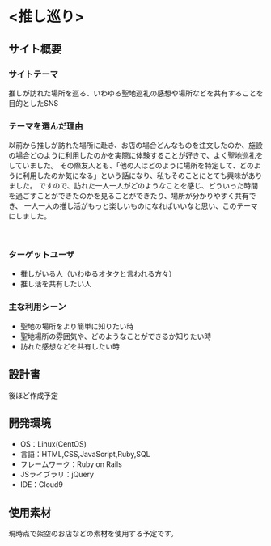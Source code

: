 
# <推し巡り>

## サイト概要
### サイトテーマ
推しが訪れた場所を巡る、いわゆる聖地巡礼の感想や場所などを共有することを目的としたSNS


### テーマを選んだ理由
以前から推しが訪れた場所に赴き、お店の場合どんなものを注文したのか、施設の場合どのように利用したのかを実際に体験することが好きで、よく聖地巡礼をしていました。
その際友人とも、「他の人はどのように場所を特定して、どのように利用したのか気になる」という話になり、私もそのことにとても興味がありました。
ですので、訪れた一人一人がどのようなことを感じ、どういった時間を過ごすことができたのかを見ることができたり、場所が分かりやすく共有でき、
一人一人の推し活がもっと楽しいものになればいいなと思い、このテーマにしました。

​
### ターゲットユーザ
- 推しがいる人（いわゆるオタクと言われる方々）
- 推し活を共有したい人


### 主な利用シーン
- 聖地の場所をより簡単に知りたい時
- 聖地場所の雰囲気や、どのようなことができるか知りたい時
- 訪れた感想などを共有したい時


## 設計書
後ほど作成予定


## 開発環境
- OS：Linux(CentOS)
- 言語：HTML,CSS,JavaScript,Ruby,SQL
- フレームワーク：Ruby on Rails
- JSライブラリ：jQuery
- IDE：Cloud9
​

## 使用素材
現時点で架空のお店などの素材を使用する予定です。


<!-- 著作権を考慮し、架空のデータを扱う予定です。 -->
<!-- なお今後、実在するデータを利用する際には、事前に著作権保持者と契約を結んだ上で利用します。 -->

